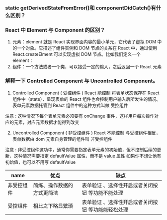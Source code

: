 ### static getDerivedStateFromError()和 componentDidCatch()有什么区别？

### React 中 Element 与 Component 的区别？

1. 元素：element 就是 React 实现界面内容的最小单元，它代表了虚拟 DOM 中的一个对象。它描述了组件实例和 DOM 节点的关系在 React 中，通过使用 React.createElment 可以实现虚拟 DOM 节点。比如我们定义一个 element：
2. 组件：一个方法或者一个类，可以接受一定的输入，之后返回一个 React 元素

### 解释一下 Controlled Component 与 Uncontrolled Component。

1. Controlled Component ( 受控组件 ) React 能控制
   将表单状态保存在 React 组件中（state），呈现表单的 React 组件也会控制用户输入后所发生的情况。表单元素数据托管到 React 组件中的这种方式叫做 受控组件

注意 :
这种情况下每个表单元素必须要有 onChange 事件，这样用户每次操作对应的元素，对应元素数据才能得到改变

2. Uncontrolled Component ( 非受控组件 ) React 不能控制
   与受控组件相反，表单数据由 dom 元素自身管理的组件叫 非受控组件

注意 :
非受控组件这功中，通常你需要指定表单元素的初始值，但不控制后续的更新，这种情况需要指定 defaultValue 属性，而不是 value 属性
如果你不想让他有初始值，也可以不用写 defaultValue


| name        | 优点                         | 缺点                           |
| ----------- |------------------------------| ------------------------------ | 
| 非受控组件   |简练、操作数据的方式更简洁|表单验证 、选择性开启或者关闭按钮 等功能不能处理|
| 受控组件     |相比之下略显繁琐|表单验证 、选择性开启或者关闭按钮 等功能能轻松处理|
